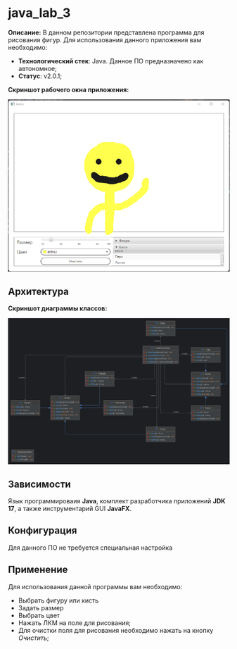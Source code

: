 # java_lab_3
**Описание:** В данном репозитории представлена программа для рисования фигур.
Для использования данного приложения вам необходимо:
* **Технологический стек**: Java. Данное ПО предназначено как автономное;
* **Статус**: v2.0.1;

**Скриншот рабочего окна приложения:**

![**Скриншот рабочего окна приложения:**](picture/app.png)
## Архитектура
**Скриншот диаграммы классов:**

![**Скриншот диаграммы классов:**](picture/prototype.png)
## Зависимости
Язык программироваия **Java**, комплект разработчика приложений **JDK 17**, а также инструментарий GUI **JavaFX**.
## Конфигурация
Для данного ПО не требуется специальная настройка
## Применение
Для использования данной программы вам необходимо:
* Выбрать фигуру или кисть
* Задать размер
* Выбрать цвет
* Нажать ЛКМ на поле для рисования;
* Для очистки поля для рисования необходимо нажать на кнопку *Очистить*;

 

